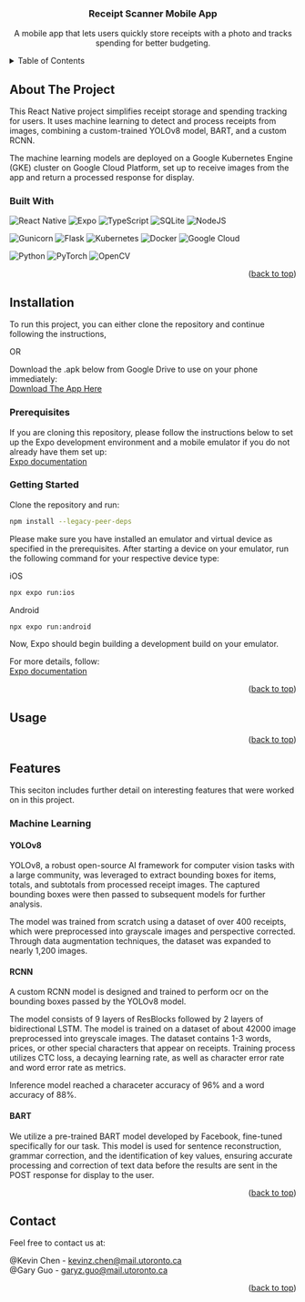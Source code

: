 <!-- PROJECT LOGO
<br />
<div align="center">
  <a href="https://github.com/github_username/repo_name">
    <img src="images/logo.png" alt="Logo" width="80" height="80">
  </a>
-->

<h3 align="center">Receipt Scanner Mobile App</h3>

  <p align="center">
    A mobile app that lets users quickly store receipts with a photo and tracks spending for better budgeting.
   <br />

<!-- TABLE OF CONTENTS -->
<details>
  <summary>Table of Contents</summary>
  <ol>
    <li>
      <a href="#about-the-project">About The Project</a>
      <ul>
        <li><a href="#built-with">Built With</a></li>
      </ul>
    </li>
    <li>
      <a href="#installation">Installation</a>
      <ul>
        <li><a href="#getting-started">Getting Started</a></li>
        <li><a href="#prerequisites">Prerequisites</a></li>
      </ul>
    </li>
    <li><a href="#usage">Usage</a></li>
    <li>
      <a href="#features">Features</a>
      <ul>
        <li><a href="#machine-learning">Machine Learning</a></li>
      </ul>
    </li>
    <li><a href="#contact">Contact</a></li>
  </ol>
</details>

<!-- ABOUT THE PROJECT -->

## About The Project

This React Native project simplifies receipt storage and spending tracking for users. It uses machine learning to detect and process receipts from images, combining a custom-trained YOLOv8 model, BART, and a custom RCNN.

The machine learning models are deployed on a Google Kubernetes Engine (GKE) cluster on Google Cloud Platform, set up to receive images from the app and return a processed response for display.

### Built With

![React Native](https://img.shields.io/badge/react_native-%2320232a.svg?style=for-the-badge&logo=react&logoColor=%2361DAFB)
![Expo](https://img.shields.io/badge/expo-1C1E24?style=for-the-badge&logo=expo&logoColor=#D04A37)
![TypeScript](https://img.shields.io/badge/typescript-%23007ACC.svg?style=for-the-badge&logo=typescript&logoColor=white)
![SQLite](https://img.shields.io/badge/sqlite-%2307405e.svg?style=for-the-badge&logo=sqlite&logoColor=white)
![NodeJS](https://img.shields.io/badge/node.js-6DA55F?style=for-the-badge&logo=node.js&logoColor=white)

![Gunicorn](https://img.shields.io/badge/gunicorn-%298729.svg?style=for-the-badge&logo=gunicorn&logoColor=white)
![Flask](https://img.shields.io/badge/flask-%23000.svg?style=for-the-badge&logo=flask&logoColor=white)
![Kubernetes](https://img.shields.io/badge/kubernetes-%23326ce5.svg?style=for-the-badge&logo=kubernetes&logoColor=white)
![Docker](https://img.shields.io/badge/docker-%230db7ed.svg?style=for-the-badge&logo=docker&logoColor=white)
![Google Cloud](https://img.shields.io/badge/GoogleCloud-%234285F4.svg?style=for-the-badge&logo=google-cloud&logoColor=white)

![Python](https://img.shields.io/badge/python-3670A0?style=for-the-badge&logo=python&logoColor=ffdd54)
![PyTorch](https://img.shields.io/badge/PyTorch-%23EE4C2C.svg?style=for-the-badge&logo=PyTorch&logoColor=white)
![OpenCV](https://img.shields.io/badge/opencv-%23white.svg?style=for-the-badge&logo=opencv&logoColor=white)

<p align="right">(<a href="#readme-top">back to top</a>)</p>

<!-- INSTALLATION -->

## Installation

To run this project, you can either clone the repository and continue following the instructions,

OR

Download the .apk below from Google Drive to use on your phone immediately:  
[Download The App Here](https://drive.google.com/drive/folders/1gMsgvBpB-5DIYCYthU_EozF8zWHmHyqh)

### Prerequisites

If you are cloning this repository, please follow the instructions below to set up the Expo development environment and a mobile emulator if you do not already have them set up:  
[Expo documentation](https://docs.expo.dev/get-started/set-up-your-environment/?mode=development-build&buildEnv=local&platform=android&device=simulated)

### Getting Started

Clone the repository and run:

```sh
npm install --legacy-peer-deps
```
Please make sure you have installed an emulator and virtual device as specified in the prerequisites.
After starting a device on your emulator, run the following command for your respective device type:

iOS
```sh
npx expo run:ios
```

Android
```sh
npx expo run:android
```

Now, Expo should begin building a development build on your emulator.  

For more details, follow:  
[Expo documentation](https://docs.expo.dev/get-started/set-up-your-environment/?mode=development-build&buildEnv=local&platform=android&device=simulated)

<p align="right">(<a href="#readme-top">back to top</a>)</p>

<!-- USAGE EXAMPLES -->

## Usage

<p align="right">(<a href="#readme-top">back to top</a>)</p>

<!-- Feature Details -->

## Features

This seciton includes further detail on interesting features that were worked on in this project.

### Machine Learning

#### YOLOv8

YOLOv8, a robust open-source AI framework for computer vision tasks with a large community, was leveraged to extract bounding boxes for items, totals, and subtotals from processed receipt images. The captured bounding boxes were then passed to subsequent models for further analysis.

The model was trained from scratch using a dataset of over 400 receipts, which were preprocessed into grayscale images and perspective corrected. Through data augmentation techniques, the dataset was expanded to nearly 1,200 images.

#### RCNN

A custom RCNN model is designed and trained to perform ocr on the bounding boxes passed by the YOLOv8 model. 

The model consists of 9 layers of ResBlocks followed by 2 layers of bidirectional LSTM. The model is trained on a dataset of about 42000 image preprocessed into greyscale images. The dataset contains 1-3 words, prices, or other special characters that appear on receipts. Training process utilizes CTC loss, a decaying learning rate, as well as character error rate and word error rate as metrics. 

Inference model reached a characeter accuracy of 96% and a word accuracy of 88%.

#### BART

We utilize a pre-trained BART model developed by Facebook, fine-tuned specifically for our task. This model is used for sentence reconstruction, grammar correction, and the identification of key values, ensuring accurate processing and correction of text data before the results are sent in the POST response for display to the user.

<p align="right">(<a href="#readme-top">back to top</a>)</p>

<!-- CONTACT -->

## Contact

Feel free to contact us at:

@Kevin Chen - kevinz.chen@mail.utoronto.ca\
@Gary Guo - garyz.guo@mail.utoronto.ca

<p align="right">(<a href="#readme-top">back to top</a>)</p>
